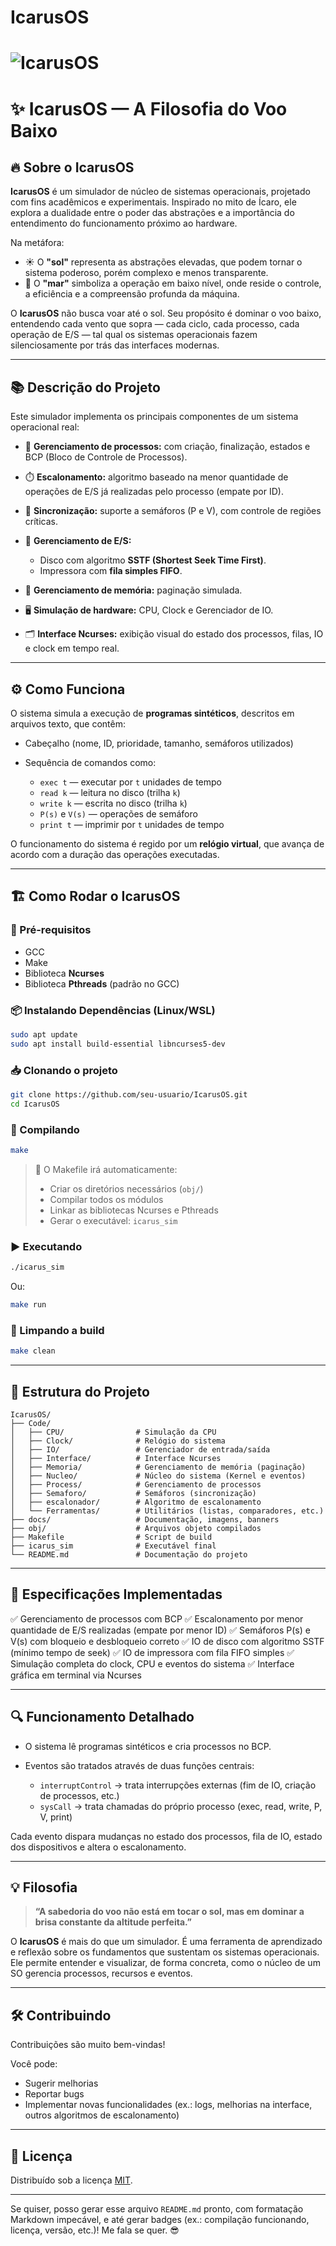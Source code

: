 # IcarusOS
# ![IcarusOS](./docs/IcarusOS-Final.png)

# ✨ IcarusOS — A Filosofia do Voo Baixo

## 🔥 Sobre o IcarusOS

**IcarusOS** é um simulador de núcleo de sistemas operacionais, projetado com fins acadêmicos e experimentais. Inspirado no mito de Ícaro, ele explora a dualidade entre o poder das abstrações e a importância do entendimento do funcionamento próximo ao hardware.

Na metáfora:

* ☀️ O **"sol"** representa as abstrações elevadas, que podem tornar o sistema poderoso, porém complexo e menos transparente.
* 🌊 O **"mar"** simboliza a operação em baixo nível, onde reside o controle, a eficiência e a compreensão profunda da máquina.

O **IcarusOS** não busca voar até o sol. Seu propósito é dominar o voo baixo, entendendo cada vento que sopra — cada ciclo, cada processo, cada operação de E/S — tal qual os sistemas operacionais fazem silenciosamente por trás das interfaces modernas.

---

## 📚 Descrição do Projeto

Este simulador implementa os principais componentes de um sistema operacional real:

* 🧠 **Gerenciamento de processos:** com criação, finalização, estados e BCP (Bloco de Controle de Processos).
* ⏱️ **Escalonamento:** algoritmo baseado na menor quantidade de operações de E/S já realizadas pelo processo (empate por ID).
* 🔧 **Sincronização:** suporte a semáforos (P e V), com controle de regiões críticas.
* 💾 **Gerenciamento de E/S:**

  * Disco com algoritmo **SSTF (Shortest Seek Time First)**.
  * Impressora com **fila simples FIFO**.
* 🧠 **Gerenciamento de memória:** paginação simulada.
* 🖥️ **Simulação de hardware:** CPU, Clock e Gerenciador de IO.
* 🗂️ **Interface Ncurses:** exibição visual do estado dos processos, filas, IO e clock em tempo real.

---

## ⚙️ Como Funciona

O sistema simula a execução de **programas sintéticos**, descritos em arquivos texto, que contêm:

* Cabeçalho (nome, ID, prioridade, tamanho, semáforos utilizados)
* Sequência de comandos como:

  * `exec t` — executar por `t` unidades de tempo
  * `read k` — leitura no disco (trilha `k`)
  * `write k` — escrita no disco (trilha `k`)
  * `P(s)` e `V(s)` — operações de semáforo
  * `print t` — imprimir por `t` unidades de tempo

O funcionamento do sistema é regido por um **relógio virtual**, que avança de acordo com a duração das operações executadas.

---

## 🏗️ Como Rodar o IcarusOS

### 🔧 Pré-requisitos

* GCC
* Make
* Biblioteca **Ncurses**
* Biblioteca **Pthreads** (padrão no GCC)

### 📦 Instalando Dependências (Linux/WSL)

```bash
sudo apt update
sudo apt install build-essential libncurses5-dev
```

### 📥 Clonando o projeto

```bash
git clone https://github.com/seu-usuario/IcarusOS.git
cd IcarusOS
```

### 🔨 Compilando

```bash
make
```

> 🔧 O Makefile irá automaticamente:
>
> * Criar os diretórios necessários (`obj/`)
> * Compilar todos os módulos
> * Linkar as bibliotecas Ncurses e Pthreads
> * Gerar o executável: `icarus_sim`

### ▶️ Executando

```bash
./icarus_sim
```

Ou:

```bash
make run
```

### 🧹 Limpando a build

```bash
make clean
```

---

## 📂 Estrutura do Projeto

```plaintext
IcarusOS/
├── Code/
│   ├── CPU/                # Simulação da CPU
│   ├── Clock/              # Relógio do sistema
│   ├── IO/                 # Gerenciador de entrada/saída
│   ├── Interface/          # Interface Ncurses
│   ├── Memoria/            # Gerenciamento de memória (paginação)
│   ├── Nucleo/             # Núcleo do sistema (Kernel e eventos)
│   ├── Process/            # Gerenciamento de processos
│   ├── Semaforo/           # Semáforos (sincronização)
│   ├── escalonador/        # Algoritmo de escalonamento
│   └── Ferramentas/        # Utilitários (listas, comparadores, etc.)
├── docs/                   # Documentação, imagens, banners
├── obj/                    # Arquivos objeto compilados
├── Makefile                # Script de build
├── icarus_sim              # Executável final
└── README.md               # Documentação do projeto
```

---

## 🚦 Especificações Implementadas

✅ Gerenciamento de processos com BCP
✅ Escalonamento por menor quantidade de E/S realizadas (empate por menor ID)
✅ Semáforos P(s) e V(s) com bloqueio e desbloqueio correto
✅ IO de disco com algoritmo SSTF (mínimo tempo de seek)
✅ IO de impressora com fila FIFO simples
✅ Simulação completa do clock, CPU e eventos do sistema
✅ Interface gráfica em terminal via Ncurses

---

## 🔍 Funcionamento Detalhado

* O sistema lê programas sintéticos e cria processos no BCP.
* Eventos são tratados através de duas funções centrais:

  * `interruptControl` → trata interrupções externas (fim de IO, criação de processos, etc.)
  * `sysCall` → trata chamadas do próprio processo (exec, read, write, P, V, print)

Cada evento dispara mudanças no estado dos processos, fila de IO, estado dos dispositivos e altera o escalonamento.

---

## 💡 Filosofia

> **“A sabedoria do voo não está em tocar o sol, mas em dominar a brisa constante da altitude perfeita.”**

O **IcarusOS** é mais do que um simulador. É uma ferramenta de aprendizado e reflexão sobre os fundamentos que sustentam os sistemas operacionais. Ele permite entender e visualizar, de forma concreta, como o núcleo de um SO gerencia processos, recursos e eventos.

---

## 🛠️ Contribuindo

Contribuições são muito bem-vindas!

Você pode:

* Sugerir melhorias
* Reportar bugs
* Implementar novas funcionalidades (ex.: logs, melhorias na interface, outros algoritmos de escalonamento)

---

## 📜 Licença

Distribuído sob a licença [MIT](LICENSE).

---

Se quiser, posso gerar esse arquivo `README.md` pronto, com formatação Markdown impecável, e até gerar badges (ex.: compilação funcionando, licença, versão, etc.)! Me fala se quer. 😎

